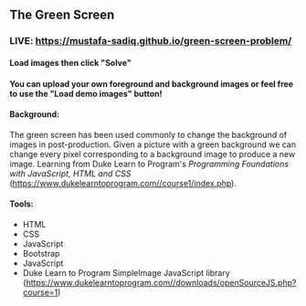 ## The Green Screen 

### LIVE: https://mustafa-sadiq.github.io/green-screen-problem/
#### Load images then click "Solve"
#### You can upload your own foreground and background images or feel free to use the "Load demo images" button!

#### Background:
The green screen has been used commonly to change the background of images in post-production. Given a picture with a green background we can change every pixel corresponding to a background image to produce a new image. Learning from Duke Learn to Program's *Programming Foundations with JavaScript, HTML and CSS* (https://www.dukelearntoprogram.com//course1/index.php).

#### Tools:
* HTML
* CSS
* JavaScript
* Bootstrap
* JavaScript
* Duke Learn to Program SimpleImage JavaScript library (https://www.dukelearntoprogram.com//downloads/openSourceJS.php?course=1)
